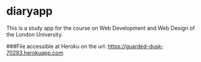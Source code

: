 # diaryapp

This is a study app for the course on Web Development and Web Design of the London University.

###File accessible at Heroku on the url: https://guarded-dusk-70293.herokuapp.com
